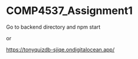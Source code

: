 # COMP4537_Assignment1

Go to backend directory and npm start

or 

https://tonyquizdb-sjiqe.ondigitalocean.app/
